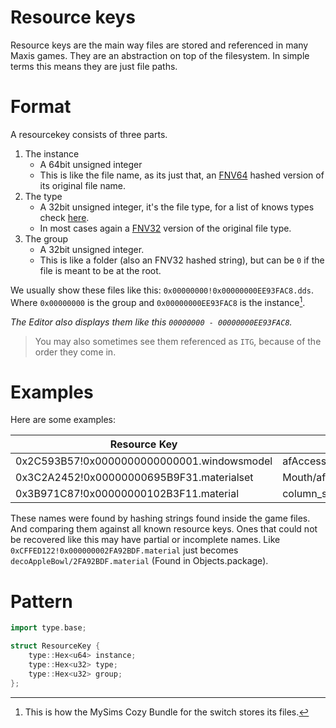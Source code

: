 # Resource keys
Resource keys are the main way files are stored and referenced in many Maxis games. They are an abstraction on top of the filesystem. In simple terms this means they are just file paths.

# Format

A resourcekey consists of three parts.
1. The instance
    - A 64bit unsigned integer
    - This is like the file name, as its just that, an [FNV64](FNV.md) hashed version of its original file name.
2. The type
    - A 32bit unsigned integer, it's the file type, for a list of knows types check [here](index.md#formats).
    - In most cases again a [FNV32](FNV.md) version of the original file type.
3. The group
    - A 32bit unsigned integer.
    - This is like a folder (also an FNV32 hashed string), but can be `0` if the file is meant to be at the root. 

We usually show these files like this: `0x00000000!0x00000000EE93FAC8.dds`. Where `0x00000000` is the group and `0x00000000EE93FAC8` is the instance[^1].

*The Editor also displays them like this `00000000 - 00000000EE93FAC8`.*

> You may also sometimes see them referenced as `ITG`, because of the order they come in.

# Examples
Here are some examples:

|Resource Key|Real Path|Found in|
|------------|---------|--------|
|0x2C593B57!0x0000000000000001.windowsmodel|afAccessorySalonGlasses/1.windowsmodel|Characters.package|
|0x3C2A2452!0x00000000695B9F31.materialset|Mouth/afMouthKarine.materialset|Characters.package|
|0x3B971C87!0x00000000102B3F11.material|column_square/locDeco_fortuneTeller_column.material|Objects.package|

These names were found by hashing strings found inside the game files. And comparing them against all known resource keys.
Ones that could not be recovered like this may have partial or incomplete names. Like `0xCFFED122!0x000000002FA92BDF.material` just becomes `decoAppleBowl/2FA92BDF.material` (Found in Objects.package).

# Pattern

```cpp
import type.base;

struct ResourceKey {
    type::Hex<u64> instance;
    type::Hex<u32> type;
    type::Hex<u32> group;
};
```

[^1]: This is how the MySims Cozy Bundle for the switch stores its files.